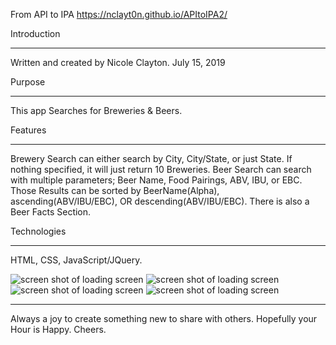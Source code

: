 From API to IPA
https://nclayt0n.github.io/APItoIPA2/


Introduction
____________
Written and created by Nicole Clayton.
July 15, 2019

Purpose
_______
This app Searches for Breweries & Beers. 


Features
________
Brewery Search can either search by City, City/State, or just State. If nothing specified, it will just return 10 Breweries.
Beer Search can search with multiple parameters; Beer Name, Food Pairings, ABV, IBU, or EBC. 
Those Results can be sorted by BeerName(Alpha), ascending(ABV/IBU/EBC), OR descending(ABV/IBU/EBC).
There is also a Beer Facts Section.


Technologies
___________
HTML, CSS, JavaScript/JQuery.


![screen shot of loading screen](https://nclayt0n.github.io/IPA/images/ipascreenshot1.png "App Load Screen")
![screen shot of loading screen](https://nclayt0n.github.io/IPA/images/ipascreenshot2.png "App Brewery Search Section")
![screen shot of loading screen](https://nclayt0n.github.io/IPA/images/ipascreenshot3.png "App BrewDog's Beer Search Section")
![screen shot of loading screen](https://nclayt0n.github.io/IPA/images/ipascreenshot4.png "App Beer Facts")

___________
Always a joy to create something new to share with others. Hopefully your Hour is Happy. Cheers.
